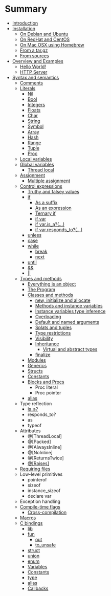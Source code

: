 # Summary

* [Introduction](README.md)
* [Installation](installation/README.md)
   * [On Debian and Ubuntu](installation/on_debian_and_ubuntu.md)
   * [On RedHat and CentOS](installation/on_redhat_and_centos.md)
   * [On Mac OSX using Homebrew](installation/on_mac_osx_using_homebrew.md)
   * [From a tar.gz](installation/from_a_targz.md)
   * [From sources](installation/from_source_repository.md)
* [Overview and Examples](overview/README.md)
   * [Hello World!](overview/hello_world.md)
   * [HTTP Server](overview/http_server.md)
* [Syntax and semantics](syntax_and_semantics/README.md)
   * [Comments](syntax_and_semantics/comments.md)
   * [Literals](syntax_and_semantics/literals.md)
       * [Nil](syntax_and_semantics/literals/nil.md)
       * [Bool](syntax_and_semantics/literals/bool.md)
       * [Integers](syntax_and_semantics/literals/integers.md)
       * [Floats](syntax_and_semantics/literals/floats.md)
       * [Char](syntax_and_semantics/literals/char.md)
       * [String](syntax_and_semantics/literals/string.md)
       * [Symbol](syntax_and_semantics/literals/symbol.md)
       * [Array](syntax_and_semantics/literals/array.md)
       * [Hash](syntax_and_semantics/literals/hash.md)
       * [Range](syntax_and_semantics/literals/range.md)
       * [Tuple](syntax_and_semantics/literals/tuple.md)
       * [Proc](syntax_and_semantics/literals/proc.md)
   * [Local variables](syntax_and_semantics/local_variables.md)
   * [Global variables](syntax_and_semantics/global_variables.md)
       * [Thread local](syntax_and_semantics/thread_local.md)
   * [Assignment](syntax_and_semantics/assignment.md)
       * [Multiple assignment](syntax_and_semantics/multiple_assignment.md)
   * [Control expressions](syntax_and_semantics/control_expressions.md)
       * [Truthy and falsey values](syntax_and_semantics/truthy_and_falsey_values.md)
       * [if](syntax_and_semantics/if.md)
           * [As a suffix](syntax_and_semantics/as_a_suffix.md)
           * [As an expression](syntax_and_semantics/as_an_expression.md)
           * [Ternary if](syntax_and_semantics/ternary_if.md)
           * [if var](syntax_and_semantics/if_var.md)
           * [if var.is_a?(...)](syntax_and_semantics/if_varis_a.md)
           * [if var.responds_to?(...)](syntax_and_semantics/if_varresponds_to.md)
       * [unless](syntax_and_semantics/unless.md)
       * [case](syntax_and_semantics/case.md)
       * [while](syntax_and_semantics/while.md)
           * [break](syntax_and_semantics/break.md)
           * [next](syntax_and_semantics/next.md)
       * [until](syntax_and_semantics/until.md)
       * [&&](syntax_and_semantics/and.md)
       * [||](syntax_and_semantics/or.md)
   * [Types and methods](syntax_and_semantics/types_and_methods.md)
       * [Everything is an object](syntax_and_semantics/everything_is_an_object.md)
       * [The Program](syntax_and_semantics/the_program.md)
       * [Classes and methods](syntax_and_semantics/classes_and_methods.md)
           * [new, initialize and allocate](syntax_and_semantics/new,_initialize_and_allocate.md)
           * [Methods and instance variables](syntax_and_semantics/methods_and_instance_variables.md)
           * [Instance variables type inference](syntax_and_semantics/instance_variables_type_inference.md)
           * [Overloading](syntax_and_semantics/overloading.md)
           * [Default and named arguments](syntax_and_semantics/default_and_named_arguments.md)
           * [Splats and tuples](syntax_and_semantics/splats_and_tuples.md)
           * [Type restrictions](syntax_and_semantics/type_restrictions.md)
           * [Visibility](syntax_and_semantics/visibility.md)
           * [Inheritance](syntax_and_semantics/inheritance.md)
               * [Virtual and abstract types](syntax_and_semantics/virtual_and_abstract_types.md)
           * [finalize](syntax_and_semantics/finalize.md)
       * [Modules](syntax_and_semantics/modules.md)
       * [Generics](syntax_and_semantics/generics.md)
       * [Structs](syntax_and_semantics/structs.md)
       * [Constants](syntax_and_semantics/constants.md)
       * [Blocks and Procs](syntax_and_semantics/blocks_and_procs.md)
           * Proc literal
           * Proc pointer
       * [alias](syntax_and_semantics/alias.md)
   * Type reflection
       * [is_a?](syntax_and_semantics/is_a.md)
       * responds_to?
       * as
       * typeof
   * Attributes
       * @[ThreadLocal]
       * @[Packed]
       * @[AlwaysInline]
       * @[NoInline]
       * @[ReturnsTwice]
       * [@[Raises]]([raises])
   * [Requiring files](syntax_and_semantics/requiring_files.md)
   * Low-level primitives
       * pointerof
       * sizeof
       * instance_sizeof
       * declare var
   * Exception handling
   * [Compile-time flags](syntax_and_semantics/compile_time_flags.md)
       * [Cross-compilation](syntax_and_semantics/cross-compilation.md)
   * [Macros](syntax_and_semantics/macros.md)
   * [C bindings](syntax_and_semantics/c_bindings/README.md)
       * [lib](syntax_and_semantics/c_bindings/lib.md)
       * [fun](syntax_and_semantics/c_bindings/fun.md)
           * [out](syntax_and_semantics/c_bindings/out.md)
           * [to_unsafe](syntax_and_semantics/c_bindings/to_unsafe.md)
       * [struct](syntax_and_semantics/c_bindings/struct.md)
       * [union](syntax_and_semantics/c_bindings/union.md)
       * [enum](syntax_and_semantics/c_bindings/enum.md)
       * [Variables](syntax_and_semantics/c_bindings/variables.md)
       * [Constants](syntax_and_semantics/c_bindings/constants.md)
       * [type](syntax_and_semantics/c_bindings/type.md)
       * [alias](syntax_and_semantics/c_bindings/alias.md)
       * [Callbacks](syntax_and_semantics/c_bindings/callbacks.md)

